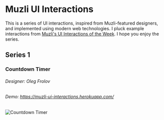 Muzli UI Interactions
=====================

This is a series of UI interactions, inspired from Muzli-featured designers, and implemented using modern web technologies. I pluck example interactions from [Muzli's UI Interactions of the Week](https://medium.muz.li/@usemuzli). I hope you enjoy the series.

Series 1
--------
### Countdown Timer
###### Designer: Oleg Frolov
###### Demo: https://muzli-ui-interactions.herokuapp.com/
![Countdown Timer](https://cdn.dribbble.com/users/108183/screenshots/2343572/countdowntimer.gif)
